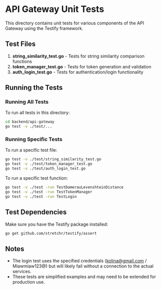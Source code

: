 # API Gateway Unit Tests

This directory contains unit tests for various components of the API Gateway using the Testify framework.

## Test Files

1. **string_similarity_test.go** - Tests for string similarity comparison functions
2. **token_manager_test.go** - Tests for token generation and validation
3. **auth_login_test.go** - Tests for authentication/login functionality

## Running the Tests

### Running All Tests

To run all tests in this directory:

```bash
cd backend/api-gateway
go test -v ./test/...
```

### Running Specific Tests

To run a specific test file:

```bash
go test -v ./test/string_similarity_test.go
go test -v ./test/token_manager_test.go
go test -v ./test/auth_login_test.go
```

To run a specific test function:

```bash
go test -v ./test -run TestDamerauLevenshteinDistance
go test -v ./test -run TestTokenManager
go test -v ./test -run TestLogin
```

## Test Dependencies

Make sure you have the Testify package installed:

```bash
go get github.com/stretchr/testify/assert
```

## Notes

- The login test uses the specified credentials (kolina@gmail.com / Miawmiaw123@) but will likely fail without a connection to the actual services.
- These tests are simplified examples and may need to be extended for production use. 